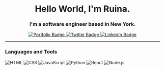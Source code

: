 <div id="header" align="center">
  <h1>Hello World, I'm Ruina.</h1>
  <h3>I'm a software engineer based in New York.</h3>
  <div id="badges">
    <a href="https://ruinaz.netlify.app/">
      <img src="https://img.shields.io/badge/portfolio-red?style=for-the-badge" alt="Portfolio Badge"/>
    </a>
    <a href="https://twitter.com/ruinaz90">
      <img src="https://img.shields.io/badge/Twitter-blue?style=for-the-badge&logo=twitter&logoColor=white" alt="Twitter Badge"/>
    </a>
    <a href="https://linkedin.com/in/ruina-zhao-bb0a92230">
      <img src="https://img.shields.io/badge/LinkedIn-red?style=for-the-badge&logo=linkedin&logoColor=white" alt="LinkedIn Badge"/>
    </a>
  </div>
</div>

---
### Languages and Tools
<div>
  <img src="https://img.shields.io/badge/HTML-red?style=for-the-badge&logo=html5&logoColor=white" alt="HTML">
  <img src="https://img.shields.io/badge/CSS-red?style=for-the-badge&logo=css3&logoColor=white" alt="CSS">
  <img src="https://img.shields.io/badge/JavaScript-red?style=for-the-badge&logo=javascript&logoColor=white" alt="JavaScript">
  <img src="https://img.shields.io/badge/Python-red?style=for-the-badge&logo=python&logoColor=white" alt="Python">
  <img src="https://img.shields.io/badge/React-red?style=for-the-badge&logo=react&logoColor=white" alt="React">
  <img src="https://img.shields.io/badge/Node.js-red?style=for-the-badge&logo=nodedotjs&logoColor=white" alt="Node.js">
</div>
